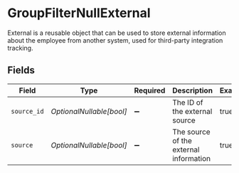 # GroupFilterNullExternal

External is a reusable object that can be used to store external information about the employee from another system, used for third-party integration tracking.


## Fields

| Field                                  | Type                                   | Required                               | Description                            | Example                                |
| -------------------------------------- | -------------------------------------- | -------------------------------------- | -------------------------------------- | -------------------------------------- |
| `source_id`                            | *OptionalNullable[bool]*               | :heavy_minus_sign:                     | The ID of the external source          | true                                   |
| `source`                               | *OptionalNullable[bool]*               | :heavy_minus_sign:                     | The source of the external information | true                                   |